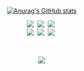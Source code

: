 


<div align="center">


[![Anurag's GitHub stats](https://github-readme-stats.vercel.app/api?username=wisdom08&hide_title=true&show_icons=true&include_all_commits=true&disable_animations=true&theme=vue)](https://github.com/anuraghazra/github-readme-stats)
</div>

<p align="center">
 <img src="https://img.shields.io/badge/Java-007396?style=flat-square&logo=Java&logoColor=white"/></a>&nbsp
  <img src="https://img.shields.io/badge/SpringBoot-6DB33F?style=flat-square&logo=SpringBoot&logoColor=white"/></a>&nbsp 
   <img src="https://img.shields.io/badge/Spring-6DB33F?style=flat-square&logo=Spring&logoColor=white"/></a>&nbsp
 <br>
    <img src="https://img.shields.io/badge/MyBatis-57BCAD?style=flat-square&logo=MyBatis&logoColor=white"/></a>&nbsp 
  <img src="https://img.shields.io/badge/JPA-FFFF09?style=flat-square&logo=JPA&logoColor=white"/></a>&nbsp 
  <img src="https://img.shields.io/badge/Mysql-E6B91E?style=flat-square&logo=MySql&logoColor=white"/></a>&nbsp
 
</p>


<br>

<p align="center">
  <a href="https://hits.seeyoufarm.com"><img src="https://hits.seeyoufarm.com/api/count/incr/badge.svg?url=https%3A%2F%2Fgithub.com%2Fwisdom08&count_bg=%2341B883&title_bg=%23CDC2C2&icon=github.svg&icon_color=%23E7E7E7&title=hits&edge_flat=false"/></a>
</p>




<!--

<div align="center">

![codewars](https://www.codewars.com/users/wisdom08/badges/small) 
</div>

<div align="center">

[![Velog's GitHub stats](https://velog-readme-stats.vercel.app/api/list?name=wisdom08)](https://velog.io/@wisdom08) 
</div>


<div align=center><h1> 스테디 </h1></div>
**wisdom08/wisdom08** is a ✨ _special_ ✨ repository because its `README.md` (this file) appears on your GitHub profile.

Here are some ideas to get you started:

- 🔭 I’m currently working on ...
- 🌱 I’m currently learning ...
- 👯 I’m looking to collaborate on ...
- 🤔 I’m looking for help with ...
- 💬 Ask me about ...
- 📫 How to reach me: ...
- 😄 Pronouns: ...
- ⚡ Fun fact: ...

[![Solved.ac Profile](http://mazassumnida.wtf/api/v2/generate_badge?boj=dbd8)](https://solved.ac/rlatngus1691/) 

 <img src="https://img.shields.io/badge/Docker-2496ED?style=flat-square&logo=Docker&logoColor=white"/></a>&nbsp 
  <img src="https://img.shields.io/badge/Jenkins-D24939?style=flat-square&logo=Jenkins&logoColor=white"/></a>&nbsp 
 <img src="https://img.shields.io/badge/Kotlin-F48E00?style=flat-square&logo=Kotlin&logoColor=white"/></a>&nbsp
<h3 align="center">📚 Tech Stack 📚</h3>
<p align="center">
  <img src="https://img.shields.io/badge/Java-007396?style=flat-square&logo=Java&logoColor=white"/></a>&nbsp
   <img src="https://img.shields.io/badge/Spring-6DB33F?style=flat-square&logo=Spring&logoColor=white"/></a>&nbsp
  <img src="https://img.shields.io/badge/SpringBoot-6DB33F?style=flat-square&logo=SpringBoot&logoColor=white"/></a>&nbsp 
 <br>
   <img src="https://img.shields.io/badge/Mysql-E6B91E?style=flat-square&logo=MySql&logoColor=white"/></a>&nbsp
    <img src="https://img.shields.io/badge/MyBatis-57BCAD?style=flat-square&logo=MyBatis&logoColor=white"/></a>&nbsp 
  <img src="https://img.shields.io/badge/JPA-FFFF09?style=flat-square&logo=JPA&logoColor=white"/></a>&nbsp 
  <br>
  <img src="https://img.shields.io/badge/AWS-232F3E?style=flat-square&logo=AmazonAWS&logoColor=white"/></a>&nbsp 
  <img src="https://img.shields.io/badge/Docker-2496ED?style=flat-square&logo=Docker&logoColor=white"/></a>&nbsp 
  <img src="https://img.shields.io/badge/Jenkins-D24939?style=flat-square&logo=Jenkins&logoColor=white"/></a>&nbsp 
  <br>
  <img src="https://img.shields.io/badge/Javascript-ffb13b?style=flat-square&logo=javascript&logoColor=white"/></a>&nbsp 
  <img src="https://img.shields.io/badge/Node.js-339933?style=flat-square&logo=Node.js&logoColor=white"/></a>&nbsp
  <img src="https://img.shields.io/badge/Express-000000?style=flat-square&logo=Express&logoColor=white"/></a>&nbsp
  <img src="https://img.shields.io/badge/AWS-232F3E?style=flat-square&logo=AmazonAWS&logoColor=white"/></a>&nbsp 
  <br>
   <br>
  <img src="https://img.shields.io/badge/Javascript-ffb13b?style=flat-square&logo=javascript&logoColor=white"/></a>&nbsp 
  <img src="https://img.shields.io/badge/Node.js-339933?style=flat-square&logo=Node.js&logoColor=white"/></a>&nbsp
  <img src="https://img.shields.io/badge/Express-000000?style=flat-square&logo=Express&logoColor=white"/></a>&nbsp
  <br>
</p>
<div align="center">

<h3 align="center">👩‍💻 Github Stats 👩‍💻</h3>

<div align="center">

[![Linkedin Badge](https://img.shields.io/badge/-LinkedIn-blue?style=flat-square&logo=Linkedin&logoColor=white&link=https://www.linkedin.com/in/jihye-byun-586a4b1a4/)](https://www.linkedin.com/in/jihye-byun-586a4b1a4/)
 [![Resume Badge](https://img.shields.io/badge/-Resume-orange?style=flat-square&logo=RESUME&logoColor=white&link=https://lifelong-learner.notion.site/4a16016fd6e64c1596663ccd495e93d5/)](https://lifelong-learner.notion.site/4a16016fd6e64c1596663ccd495e93d5/)
</div>

-->
